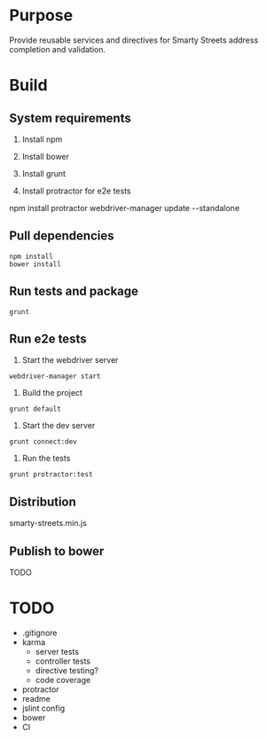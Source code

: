 Purpose
=======
Provide reusable services and directives for Smarty Streets address completion and validation.

Build
=====

System requirements
-------------------

1.  Install npm

1.  Install bower

1.  Install grunt

1.  Install protractor for e2e tests

npm install protractor
webdriver-manager update --standalone

Pull dependencies
-----------------

```
npm install
bower install
```

Run tests and package
---------------------

```
grunt
```

Run e2e tests
-------------
1.  Start the webdriver server
```
webdriver-manager start
```

1.  Build the project
```
grunt default
```

1.  Start the dev server
```
grunt connect:dev
```
1.  Run the tests
```
grunt protractor:test
```

Distribution
------------

smarty-streets.min.js

Publish to bower
----------------
TODO

TODO
====
* .gitignore
* karma
    * server tests
    * controller tests
    * directive testing?
    * code coverage
* protractor
* readme
* jslint config
* bower
* CI